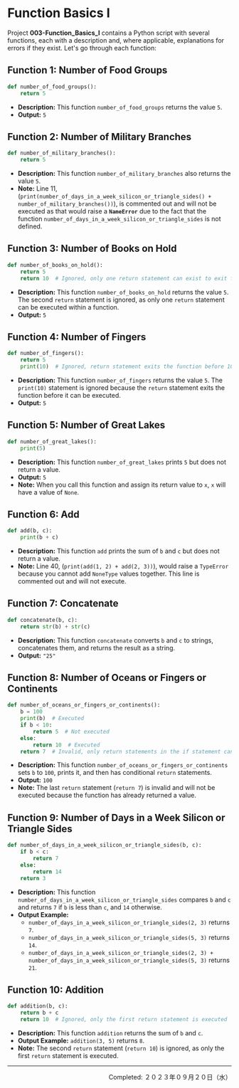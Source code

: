 # Function Basics I

Project **003-Function_Basics_I** contains a Python script with several functions, each with a description and, where applicable, explanations for errors if they exist. Let's go through each function:


## Function 1: Number of Food Groups
```python
def number_of_food_groups():
    return 5
```
- **Description:** This function `number_of_food_groups` returns the value `5`.
- **Output:** `5`


## Function 2: Number of Military Branches
```python
def number_of_military_branches():
    return 5
```
- **Description:** This function `number_of_military_branches` also returns the value `5`.
- **Note:** Line 11, (`print(number_of_days_in_a_week_silicon_or_triangle_sides() + number_of_military_branches())`), is commented out and will not be executed as that would raise a **`NameError`** due to the fact that the function `number_of_days_in_a_week_silicon_or_triangle_sides` is not defined.


## Function 3: Number of Books on Hold
```python
def number_of_books_on_hold():
    return 5
    return 10  # Ignored, only one return statement can exist to exit function
```
- **Description:** This function `number_of_books_on_hold` returns the value `5`. The second `return` statement is ignored, as only one `return` statement can be executed within a function.
- **Output:** `5`


## Function 4: Number of Fingers
```python
def number_of_fingers():
    return 5
    print(10)  # Ignored, return statement exits the function before 10 can be printed
```
- **Description:** This function `number_of_fingers` returns the value `5`. The `print(10)` statement is ignored because the `return` statement exits the function before it can be executed.
- **Output:** `5`


## Function 5: Number of Great Lakes
```python
def number_of_great_lakes():
    print(5)
```
- **Description:** This function `number_of_great_lakes` prints `5` but does not return a value.
- **Output:** `5`
- **Note:** When you call this function and assign its return value to `x`, `x` will have a value of `None`.


## Function 6: Add
```python
def add(b, c):
    print(b + c)
```
- **Description:** This function `add` prints the sum of `b` and `c` but does not return a value.
- **Note:** Line 40, (`print(add(1, 2) + add(2, 3))`), would raise a `TypeError` because you cannot add `NoneType` values together. This line is commented out and will not execute.


## Function 7: Concatenate
```python
def concatenate(b, c):
    return str(b) + str(c)
```
- **Description:** This function `concatenate` converts `b` and `c` to strings, concatenates them, and returns the result as a string.
- **Output:** `"25"`


## Function 8: Number of Oceans or Fingers or Continents
```python
def number_of_oceans_or_fingers_or_continents():
    b = 100
    print(b)  # Executed
    if b < 10:
        return 5  # Not executed
    else:
        return 10  # Executed
    return 7  # Invalid, only return statements in the if statement can be executed
```
- **Description:** This function `number_of_oceans_or_fingers_or_continents` sets `b` to `100`, prints it, and then has conditional `return` statements.
- **Output:** `100`
- **Note:** The last `return` statement (`return 7`) is invalid and will not be executed because the function has already returned a value.


## Function 9: Number of Days in a Week Silicon or Triangle Sides
```python
def number_of_days_in_a_week_silicon_or_triangle_sides(b, c):
    if b < c:
        return 7
    else:
        return 14
    return 3
```
- **Description:** This function `number_of_days_in_a_week_silicon_or_triangle_sides` compares `b` and `c` and returns `7` if `b` is less than `c`, and `14` otherwise.
- **Output Example:** 
   - `number_of_days_in_a_week_silicon_or_triangle_sides(2, 3)` returns `7`.
   - `number_of_days_in_a_week_silicon_or_triangle_sides(5, 3)` returns `14`.
   - `number_of_days_in_a_week_silicon_or_triangle_sides(2, 3) + number_of_days_in_a_week_silicon_or_triangle_sides(5, 3)` returns `21`.


## Function 10: Addition
```python
def addition(b, c):
    return b + c
    return 10  # Ignored, only the first return statement is executed
```
- **Description:** This function `addition` returns the sum of `b` and `c`.
- **Output Example:** `addition(3, 5)` returns `8`.
- **Note:** The second `return` statement (`return 10`) is ignored, as only the first `return` statement is executed.

---

<p align="right">Completed: ２０２３年０９月２０日（水）</p>